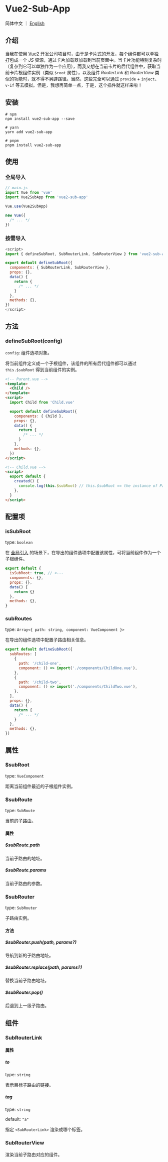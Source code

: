 # Vue2-Sub-App

简体中文 ｜ <a href='./README.en-US.md'>English</a>

## 介绍

当我在使用 [Vue2](https://github.com/vuejs/vue) 开发公司项目时，由于是卡片式的开发，每个组件都可以单独打包成一个 _JS_ 资源，通过卡片加载器加载到当前页面中。当卡片功能特别复杂时（复杂到它可以单独作为一个应用），而我又想在当前卡片的后代组件中，获取当前卡片根组件实例（类似 `$root` 属性），以及组件 _RouterLink_ 和 _RouterView_ 类似的功能时，就不得不另辟蹊径。当然，这些完全可以通过 `provide` + `inject`、`v-if` 等去模拟。但是，我想再简单一点，于是，这个插件就这样来啦！

## 安装

```shell
# npm
npm install vue2-sub-app --save

# yarn
yarn add vue2-sub-app

# pnpm
pnpm install vue2-sub-app
```

## 使用

### 全局导入

```js
// main.js
import Vue from 'vue'
import Vue2SubApp from 'vue2-sub-app'

Vue.use(Vue2SubApp)

new Vue({
  /* ... */
})
```

### 按需导入

```js
<script>
import { defineSubRoot, SubRouterLink, SubRouterView } from 'vue2-sub-app'

export default defineSubRoot({
  components: { SubRouterLink, SubRouterView },
  props: {},
  data() {
    return {
      /* ... */
    }
  },
  methods: {},
})
</script>
```

## 方法

### defineSubRoot(config)

`config`: 组件选项对象。

将当前组件定义成一个子根组件，该组件的所有后代组件都可以通过 `this.$subRoot` 得到当前组件的实例。

```html
<!-- Parent.vue -->
<template>
  <Child />
</template>
<script>
  import Child from 'Child.vue'

  export default defineSubRoot({
    components: { Child },
    props: {},
    data() {
      return {
        /* ... */
      }
    },
    methods: {},
  })
</script>
```

```html
<!-- Child.vue -->
<script>
  export default {
    created() {
      console.log(this.$subRoot) // this.$subRoot == the instance of Parent.vue
    },
  }
</script>
```

## 配置项

### isSubRoot

type: `boolean`

在 [全局引入](#全局导入) 的场景下，在导出的组件选项中配置该属性，可将当前组件作为一个子根组件。

```js
export default {
  isSubRoot: true, // <---
  components: {},
  props: {},
  data() {
    return {}
  },
  methods: {},
}
```

### subRoutes

type: `Array<{ path: string, component: VueComponent }>`

在导出的组件选项中配置子路由相关信息。

```js
export default defineSubRoot({
  subRoutes: [
    {
      path: '/child-one',
      component: () => import('./components/ChildOne.vue'),
    },
    {
      path: '/child-two',
      component: () => import('./components/ChildTwo.vue'),
    },
  ],
  props: {},
  data() {
    return {
      /* ... */
    }
  },
  methods: {},
})
```

## 属性

### $subRoot

type: `VueComponent`

距离当前组件最近的子根组件实例。

### $subRoute

type: `SubRoute`

当前的子路由。

#### 属性

##### $subRoute.path

当前子路由的地址。

##### $subRoute.params

当前子路由的参数。

### $subRouter

type: `SubRouter`

子路由实例。

#### 方法

##### $subRouter.push(path, params?)

导航到新的子路由地址。

##### $subRouter.replace(path, params?)

替换当前子路由地址。

##### $subRouter.pop()

后退到上一级子路由。

## 组件

### SubRouterLink

#### 属性

##### to

type: `string`

表示目标子路由的链接。

##### tag

type: `string`

default: `"a"`

指定 `<SubRouterLink>` 渲染成哪个标签。

### SubRouterView

渲染当前子路由对应的组件。
